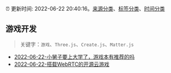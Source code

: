 :alarm_clock: 更新时间: 2022-06-22 20:40:16。[来源分类](../README.md)、[标签分类](../TAGS.md)、[时间分类](../TIMELINE.md)

## 游戏开发


> 关键字：`游戏`、`Three.js`、`Create.js`、`Matter.js`



- [2022-06-22-小舅子要上大学了，游戏本有推荐的吗](https://www.v2ex.com/t/861489) 
- [2022-06-22-搭载WebRTC的开源云游戏](https://toutiao.io/k/hoo5yia) 